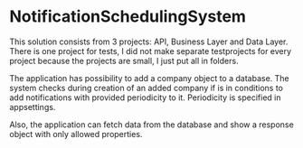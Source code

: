 # NotificationSchedulingSystem

This solution consists from 3 projects: API, Business Layer and Data Layer. 
There is one project for tests, I did not make separate testprojects for every project because the projects are small, I just put all in folders.

The application has possibility to add a company object to a database. The system checks during creation of an added company if is in conditions to add notifications with provided periodicity to it. 
Periodicity is specified in appsettings.

Also, the application can fetch data from the database and show a response object with only allowed properties. 